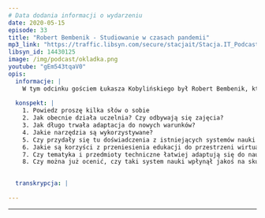 ```yaml
---
# Data dodania informacji o wydarzeniu
date: 2020-05-15
episode: 33
title: "Robert Bembenik - Studiowanie w czasach pandemii"
mp3_link: "https://traffic.libsyn.com/secure/stacjait/Stacja.IT_Podcast_33_Robert_Bembenik_-_Studiowanie_w_czasach_pandemii.mp3"
libsyn_id: 14430125
image: /img/podcast/okladka.png
youtube: "gEm543tqaV0"
opis:
  informacje: |
    W tym odcinku gościem Łukasza Kobylińskiego był Robert Bembenik, który jest adiunktem w Instytucie Informatyki Politechniki Warszawskiej. Tematem ich rozmowy jest studiowanie w czasie panującej obecnie pandemii. 
    
  konspekt: |
    1. Powiedz proszę kilka słów o sobie
    2. Jak obecnie działa uczelnia? Czy odbywają się zajęcia?
    3. Jak długo trwała adaptacja do nowych warunków?
    4. Jakie narzędzia są wykorzystywane?
    5. Czy przydały się tu doświadczenia z istniejących systemów nauki na odległość (OKNO)?
    6. Jakie są korzyści z przeniesienia edukacji do przestrzeni wirtualnej? Czy są jakieś negatywne aspekty takiego rozwiązania?
    7. Czy tematyka i przedmioty techniczne łatwiej adaptują się do nauczania zdalnego, czy gorzej, niż przedmioty społeczne i humanistyczne?
    8. Czy można już ocenić, czy taki system nauki wpłynął jakoś na skuteczność nauczania?
   

  transkrypcja: | 
    
---
```



















  
---
